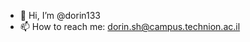 - 👋 Hi, I’m @dorin133
- 📫 How to reach me: dorin.sh@campus.technion.ac.il

<!---
dorin133/dorin133 is a ✨ special ✨ repository because its `README.md` (this file) appears on your GitHub profile.
You can click the Preview link to take a look at your changes.
--->
